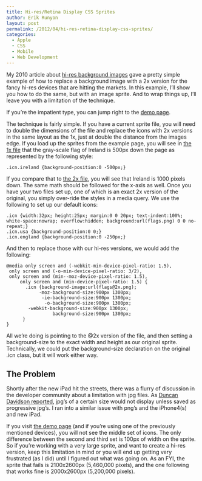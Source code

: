 ```yaml
---
title: Hi-res/Retina Display CSS Sprites
author: Erik Runyon
layout: post
permalink: /2012/04/hi-res-retina-display-css-sprites/
categories:
  - Apple
  - CSS
  - Mobile
  - Web Development
---
```

My 2010 article about [hi-res background images][1] gave a pretty simple example of how to replace a background image with a 2x version for the fancy hi-res devices that are hitting the markets. In this example, I’ll show you how to do the same, but with an image sprite. And to wrap things up, I’ll leave you with a limitation of the technique.<!--more-->

If you’re the impatient type, you can jump right to the [demo page][2].

The technique is fairly simple. If you have a current sprite file, you will need to double the dimensions of the file and replace the icons with 2x versions in the same layout as the 1x, just at double the distance from the images edge. If you load up the sprites from the example page, you will see in [the 1x file][3] that the gray-scale flag of Ireland is 500px down the page as represented by the following style:

<pre><code class="css">.icn.ireland {background-position:0 -500px;}</code></pre>

If you compare that to [the 2x file][4], you will see that Ireland is 1000 pixels down. The same math should be followed for the x-axis as well. Once you have your two files set up, one of which is an exact 2x version of the original, you simply over-ride the styles in a media query. We use the following to set up our default icons:

<pre><code class="css">.icn {width:32px; height:25px; margin:0 0 20px; text-indent:100%; white-space:nowrap; overflow:hidden; background:url(flags.png) 0 0 no-repeat;}
.icn.usa {background-position:0 0;}
.icn.england {background-position:0 -250px;}</code></pre>

And then to replace those with our hi-res versions, we would add the following:

<pre><code class="css">@media only screen and (-webkit-min-device-pixel-ratio: 1.5),
 only screen and (-o-min-device-pixel-ratio: 3/2),
 only screen and (min--moz-device-pixel-ratio: 1.5),
     only screen and (min-device-pixel-ratio: 1.5) {
       .icn {background-image:url(flags@2x.png);
            -moz-background-size:900px 1300px;
             -ie-background-size:900px 1300px;
              -o-background-size:900px 1300px;
        -webkit-background-size:900px 1300px;
                 background-size:900px 1300px;
      }
}</code></pre>

All we’re doing is pointing to the @2x version of the file, and then setting a background-size to the exact width and height as our original sprite. Technically, we could put the background-size declaration on the original .icn class, but it will work either way.

## The Problem

Shortly after the new iPad hit the streets, there was a flurry of discussion in the developer community about a limitation with jpg files. As [Duncan Davidson reported][5], jpg’s of a certain size would not display unless saved as progressive jpg’s. I ran into a similar issue with png’s and the iPhone4(s) and new iPad.

If you visit [the demo page][2] (and if you’re using one of the previously mentioned devices), you will not see the middle set of icons. The only difference between the second and third set is 100px of width on the sprite. So if you’re working with a very large sprite, and want to create a hi-res version, keep this limitation in mind or you will end up getting very frustrated (as I did) until I figured out what was going on. As an FYI, the sprite that fails is 2100x2600px (5,460,000 pixels), and the one following that works fine is 2000x2600px (5,200,000 pixels).

 [1]: /2010/10/retina-display-and-css-background-images/
 [2]: /demos/hi-res-retina-sprites/
 [3]: /demos/hi-res-retina-sprites/flags.png
 [4]: /demos/hi-res-retina-sprites/flags@2x.png
 [5]: http://duncandavidson.com/blog/2012/03/webkit_retina_bug